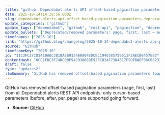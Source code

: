 ```yaml
---
title: "github: Dependabot alerts API offset-based pagination parameters deprecated"
date: 2025-10-14T14:38:56.000Z
slug: dependabot-alerts-api-offset-based-pagination-parameters-deprecated
update_categories: ["github"]
update_tags: ["dependabot", "github", "rest-api", "pagination", "deprecation", "alerts", "cursor-based"]
update_bullets: ["Deprecated/removed parameters: page, first, last — no longer accepted on Dependabot alerts REST endpoints.", "Supported parameters now: before, after, per_page (cursor-based pagination).", "If your integrations, scripts, or SDK usage rely on offset pagination, update them to use cursor-based pagination with before/after and per_page.", "Verify and update any paginated request handling, tests, client libraries, and documentation to use cursors.", "Monitor SDKs and third-party tools for published updates that implement cursor-based pagination for Dependabot alerts."]
timeframes: ["2025-10"]
link: "https://github.blog/changelog/2025-10-14-dependabot-alerts-api-pagination-parameters-deprecated"
source: "GitHub"
timeframeKey: "2025-10"
id: "11C3FC27CD3410ABC3B18AE8912460A648DCEC1940385759511F2AECB6457E83"
contentHash: "6CC1FDC3F74DC00F94C93868BE92FCD34F73D4317F9DFBAEF06CB82334167416"
draft: false
type: "updates2"
llmSummary: "GitHub has removed offset-based pagination parameters (page, first, last) from all Dependabot alerts REST API endpoints; only cursor-based parameters (before, after, per_page) are supported going forward."
---
```


GitHub has removed offset-based pagination parameters (page, first, last) from all Dependabot alerts REST API endpoints; only cursor-based parameters (before, after, per_page) are supported going forward.

- **Source:** [GitHub](https://github.blog/changelog/2025-10-14-dependabot-alerts-api-pagination-parameters-deprecated)
